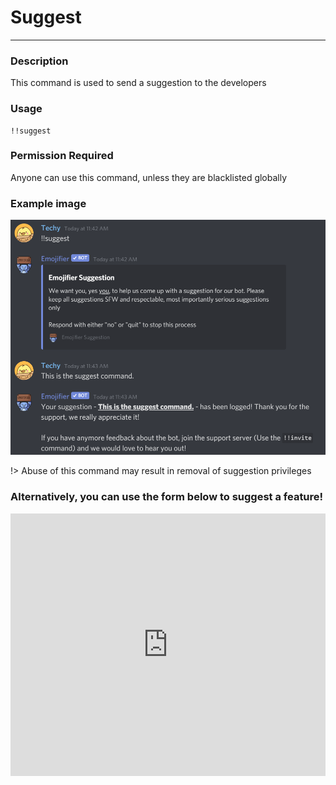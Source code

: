 # Suggest
---
### Description
This command is used to send a suggestion to the developers
### Usage
```
!!suggest
```
### Permission Required
Anyone can use this command, unless they are blacklisted globally

### Example image
![suggest example](../images/suggestion.PNG)

!> Abuse of this command may result in removal of suggestion privileges

### Alternatively, you can use the form below to suggest a feature!

<!-- Copy and Paste Me -->
<div class="glitch-embed-wrap" style="height: 420px; width: 100%;">
  <iframe
    src="https://glitch.com/embed/#!/embed/emojifier-suggestions?path=views/done.pug&previewSize=100&attributionHidden=true"
    title="emojifier-suggestions on Glitch"
    allow="geolocation; microphone; camera; midi; vr; encrypted-media"
    style="height: 100%; width: 100%; border: 0;">
  </iframe>
</div>

